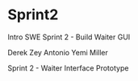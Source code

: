 # Sprint2
Intro SWE Sprint 2 - Build Waiter GUI

Derek
Zey
Antonio
Yemi 
Miller

Sprint 2 - Waiter Interface Prototype
